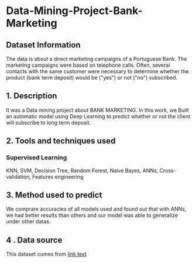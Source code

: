<h1> Data-Mining-Project-Bank-Marketing </h1>
<h2> Dataset Information </h2>
The data is about a direct marketing campaigns of a Portuguese Bank. The marketing campaigns were based on telephone calls. Often, several contacts with the same customer were necessary to determine whether the product (bank term deposit) would be ("yes") or not ("no") subscribed.
<h2> 1. Description </h2> 
It was a Data mining project about BANK MARKETING. In this work, we Built an automatic model using Deep Learning to predict whether or not the client will subscribe to long term deposit.
<h2> 2. Tools and techniques used </h2>
<h3> Supervised Learning </h3>
KNN, SVM, Decision Tree, Random Forest, Naive Bayes, ANNs, Cross-validation, Features engineering
<h2> 3. Method used to predict</h2>
We comprare accuracies of all models used and found out that with ANNs, we had better results than others and our model was able to generalize under other datas. 
<h2> 4 . Data source </h3>
This dataset comes from <a href="https://archive.ics.uci.edu/ml/datasets/Bank+Marketing">link text</a>

